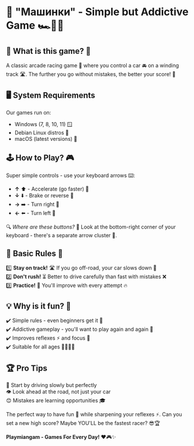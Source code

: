 # 🚗 **"Машинки" - Simple but Addictive Game** 🏎️💨✨  

## 🌟 **What is this game?** 🤔  
A classic arcade racing game 🏁 where you control a car 🚘 on a winding track 🛣️. The further you go without mistakes, the better your score! 💯  

## 🖥️ **System Requirements**  
Our games run on:  
- Windows (7, 8, 10, 11) 🪟  
- Debian Linux distros 🐧  
- macOS (latest versions) 🍏  

## 🕹️ **How to Play?** 🎮  
Super simple controls - use your keyboard arrows ⌨️:  
- **↑** ⬆️ - Accelerate (go faster) 🚀  
- **↓** ⬇️ - Brake or reverse 🛑  
- **→** ➡️ - Turn right 🔄  
- **←** ⬅️ - Turn left 🔄  

🔍 *Where are these buttons?* 👀 Look at the bottom-right corner of your keyboard - there's a separate arrow cluster 🔽.  

## 🚦 **Basic Rules** 📜  
1️⃣ **Stay on track!** 🛣️ If you go off-road, your car slows down 🐢  
2️⃣ **Don't rush!** ⏳ Better to drive carefully than fast with mistakes ❌  
3️⃣ **Practice!** 💪 You'll improve with every attempt 🔥  

## 💡 **Why is it fun?** 🤩  
✔️ Simple rules - even beginners get it 👶  
✔️ Addictive gameplay - you'll want to play again and again 🔁  
✔️ Improves reflexes ⚡ and focus 👀  
✔️ Suitable for all ages 👨👩👧👦  

## 🏆 **Pro Tips**  
🐢 Start by driving slowly but perfectly  
👁️ Look ahead at the road, not just your car  
😊 Mistakes are learning opportunities 🎓  



The perfect way to have fun 🎉 while sharpening your reflexes ⚡. Can you set a new high score? Maybe YOU'LL be the fastest racer? 😎🏆  

**Playmiangam - Games For Every Day!** ❤️🎮✨  
